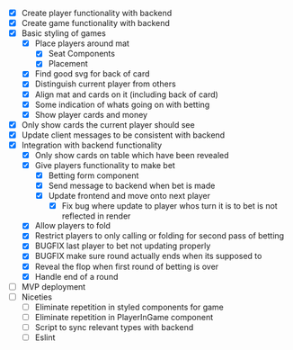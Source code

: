- [x] Create player functionality with backend
- [x] Create game functionality with backend
- [x] Basic styling of games
    - [x] Place players around mat
        - [x] Seat Components
        - [x] Placement
    - [x] Find good svg for back of card
    - [x] Distinguish current player from others
    - [x] Align mat and cards on it (including back of card)
    - [x] Some indication of whats going on with betting
    - [x] Show player cards and money
- [x] Only show cards the current player should see
- [x] Update client messages to be consistent with backend
- [x] Integration with backend functionality
    - [x] Only show cards on table which have been revealed
    - [x] Give players functionality to make bet
        - [x] Betting form component
        - [x] Send message to backend when bet is made
        - [x] Update frontend and move onto next player
            - [x] Fix bug where update to player whos turn it is to bet is not reflected in render
    - [x] Allow players to fold
    - [x] Restrict players to only calling or folding for second pass of betting
    - [x] BUGFIX last player to bet not updating properly
    - [x] BUGFIX make sure round actually ends when its supposed to
    - [x] Reveal the flop when first round of betting is over
    - [x] Handle end of a round
- [ ] MVP deployment
- [ ] Niceties
    - [ ] Eliminate repetition in styled components for game
    - [ ] Eliminate repetition in PlayerInGame component
    - [ ] Script to sync relevant types with backend
    - [ ] Eslint
